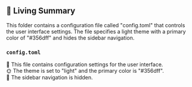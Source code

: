 

<!-- Living README Summary -->
## 🌳 Living Summary

This folder contains a configuration file called "config.toml" that controls the user interface settings. The file specifies a light theme with a primary color of "#356dff" and hides the sidebar navigation.


### `config.toml`

📝 This file contains configuration settings for the user interface.  
🌞 The theme is set to "light" and the primary color is "#356dff".  
📕 The sidebar navigation is hidden.

<!-- Living README Summary -->